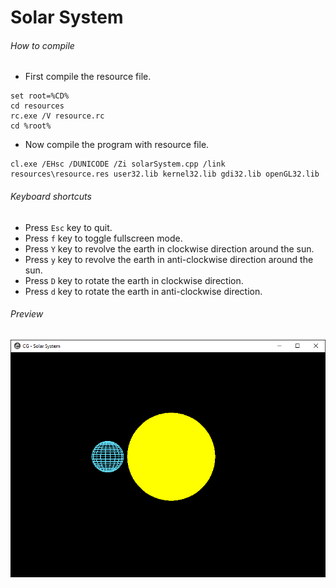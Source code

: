 Solar System
============

###### How to compile

- First compile the resource file.

```
set root=%CD%
cd resources
rc.exe /V resource.rc
cd %root%
```

- Now compile the program with resource file.

```
cl.exe /EHsc /DUNICODE /Zi solarSystem.cpp /link resources\resource.res user32.lib kernel32.lib gdi32.lib openGL32.lib
```

###### Keyboard shortcuts
- Press ```Esc``` key to quit.
- Press ```f``` key to toggle fullscreen mode.
- Press ```Y``` key to revolve the earth in clockwise direction around the sun.
- Press ```y``` key to revolve the earth in anti-clockwise direction around the sun.
- Press ```D``` key to rotate the earth in clockwise direction.
- Press ```d``` key to rotate the earth in anti-clockwise direction.

###### Preview
![solarSystem][solarSystem-image]

<!-- Image declaration -->

[solarSystem-image]: ./preview/solarSystem.png "Solar System"
